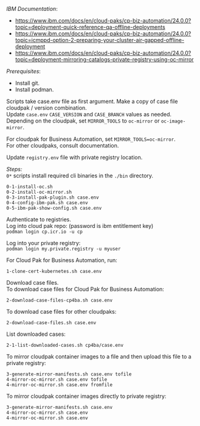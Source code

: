 *IBM Documentation*: 

- https://www.ibm.com/docs/en/cloud-paks/cp-biz-automation/24.0.0?topic=deployment-quick-reference-qa-offline-deployments
- https://www.ibm.com/docs/en/cloud-paks/cp-biz-automation/24.0.0?topic=icmppd-option-2-preparing-your-cluster-air-gapped-offline-deployment
- https://www.ibm.com/docs/en/cloud-paks/cp-biz-automation/24.0.0?topic=deployment-mirroring-catalogs-private-registry-using-oc-mirror

*Prerequisites*:
- Install git.
- Install podman.

Scripts take case.env file as first argument. Make a copy of case file cloudpak / version combination.<br/>
Update `case.env` `CASE_VERSION` and `CASE_BRANCH` values as needed.<br/>
Depending on the cloudpak, set `MIRROR_TOOLS` to `oc-mirror` or `oc-image-mirror`.<br/>

For cloudpak for Business Automation, set `MIRROR_TOOLS=oc-mirror`.<br/>
For other cloudpaks, consult documentation.<br/>

Update `registry.env` file with private registry location.<br/>

*Steps:*<br/>
`0*` scripts install required cli binaries in the `./bin` directory.<br/>
```
0-1-install-oc.sh
0-2-install-oc-mirror.sh
0-3-install-pak-plugin.sh case.env
0-4-config-ibm-pak.sh case.env
0-5-ibm-pak-show-config.sh case.env
```

Authenticate to registries.<br/>
Log into cloud pak repo: (password is ibm entitlement key)<br/>
`podman login cp.icr.io -u cp`

Log into your private registry:<br/>
`podman login my.private.registry -u myuser`

For Cloud Pak for Business Automation, run:<br/>
```
1-clone-cert-kubernetes.sh case.env
```

Download case files.<br/>
To download case files for Cloud Pak for Business Automation:<br/>
```
2-download-case-files-cp4ba.sh case.env
```
To download case files for other cloudpaks:<br/>
```
2-download-case-files.sh case.env
```
List downloaded cases:<br/>
```
2-1-list-downloaded-cases.sh cp4ba/case.env
```

To mirror cloudpak container images to a file and then upload this file to a private registry:<br/>
```
3-generate-mirror-manifests.sh case.env tofile
4-mirror-oc-mirror.sh case.env tofile
4-mirror-oc-mirror.sh case.env fromfile
```

To mirror cloudpak container images directly to private registry:<br/>
```
3-generate-mirror-manifests.sh case.env
4-mirror-oc-mirror.sh case.env
4-mirror-oc-mirror.sh case.env 
```
